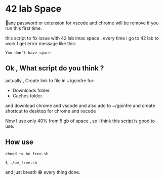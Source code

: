 # 42 lab Space 
🚩any password or extension for vscode and chrome will be remove if you run this first time.

this script to fix issue with 42 lab imac space , every time i go to 42 lab to work I get error message like this:

```
You don't have space 
```
## Ok , What script do you think ?

actually , Create link to file in ~/goinfre for:
- Downloads folder.
- Caches folder.

and download chrome and vscode and also add to ~/goinfre and create shortcut to desktop for chrome and vscode 

Now I use only 40% from 5 gb of space , so I think this script is good to use.

## How use 

```
chmod +x be_free.sh
```
```
$ ./be_free.sh
```
and just breath 😁 every thing done.